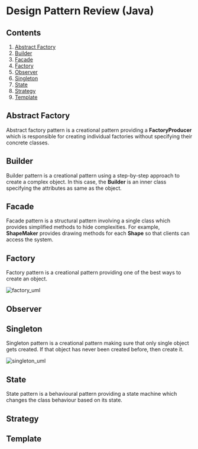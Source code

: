# Design Pattern Review (Java)

## Contents

1. [Abstract Factory](#abstract_factory)
2. [Builder](#builder)
3. [Facade](#facade)
4. [Factory](#factory)
5. [Observer](#observer)
6. [Singleton](#singleton)
7. [State](#state)
8. [Strategy](#strategy)
9. [Template](#template)

## Abstract Factory
  
Abstract factory pattern is a creational pattern providing a **FactoryProducer** which is responsible for creating individual factories without specifying their concrete classes.
  
  
## Builder
  
Builder pattern is a creational pattern using a step-by-step approach to create a complex object. In this case, the **Builder** is an inner class specifying the attributes as same as the object. 
  
  
## Facade
  
Facade pattern is a structural pattern involving a single class which provides simplified methods to hide complexities.
For example, **ShapeMaker** provides drawing methods for each **Shape** so that clients can access the system.
## Factory

Factory pattern is a creational pattern providing one of the best ways to create an object.
  
  
![factory_uml](http://imgur.com/V2i7Vi8.png "Factory UML")
## Observer
  
  
## Singleton
  
Singleton pattern is a creational pattern making sure that only single object gets created. If that object has never been created before, then create it.
  
![singleton_uml](http://imgur.com/U9XBNzD.png "Singleton UML")
  
  
## State
  
State pattern is a behavioural pattern providing a state machine which changes the class behaviour based on its state.
## Strategy
## Template
